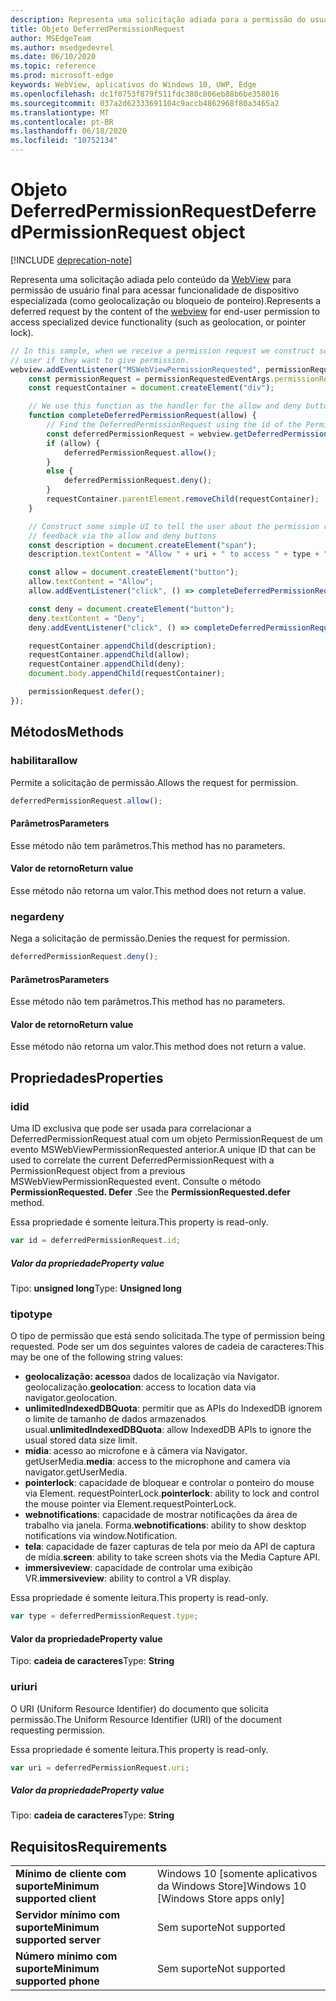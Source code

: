 ```yaml
---
description: Representa uma solicitação adiada para a permissão do usuário acessar a funcionalidade do dispositivo
title: Objeto DeferredPermissionRequest
author: MSEdgeTeam
ms.author: msedgedevrel
ms.date: 06/10/2020
ms.topic: reference
ms.prod: microsoft-edge
keywords: WebView, aplicativos do Windows 10, UWP, Edge
ms.openlocfilehash: dc1f0753f879f511fdc380c806eb88b6be358016
ms.sourcegitcommit: 037a2d62333691104c9accb4862968f80a3465a2
ms.translationtype: MT
ms.contentlocale: pt-BR
ms.lasthandoff: 06/18/2020
ms.locfileid: "10752134"
---
```

# <span data-ttu-id="4567d-104">Objeto DeferredPermissionRequest</span><span class="sxs-lookup"><span data-stu-id="4567d-104">DeferredPermissionRequest object</span></span>  

[!INCLUDE [deprecation-note](../includes/deprecation-note.md)]  

<span data-ttu-id="4567d-105">Representa uma solicitação adiada pelo conteúdo da [WebView](../webview.md) para permissão de usuário final para acessar funcionalidade de dispositivo especializada (como geolocalização ou bloqueio de ponteiro).</span><span class="sxs-lookup"><span data-stu-id="4567d-105">Represents a deferred request by the content of the [webview](../webview.md) for end-user permission to access specialized device functionality (such as geolocation, or pointer lock).</span></span>  

```javascript
// In this sample, when we receive a permission request we construct some basic UI to ask the
// user if they want to give permission.
webview.addEventListener("MSWebViewPermissionRequested", permissionRequestedEventArgs => {
    const permissionRequest = permissionRequestedEventArgs.permissionRequest;
    const requestContainer = document.createElement("div");

    // We use this function as the handler for the allow and deny buttons.
    function completeDeferredPermissionRequest(allow) {
        // Find the DeferredPermissionRequest using the id of the PermissionRequest we deferred.
        const deferredPermissionRequest = webview.getDeferredPermissionRequestById(permissionRequest.id);
        if (allow) {
            deferredPermissionRequest.allow();
        }
        else {
            deferredPermissionRequest.deny();
        }
        requestContainer.parentElement.removeChild(requestContainer);
    }

    // Construct some simple UI to tell the user about the permission request and get their
    // feedback via the allow and deny buttons
    const description = document.createElement("span");
    description.textContent = "Allow " + uri + " to access " + type + "?";

    const allow = document.createElement("button");
    allow.textContent = "Allow";
    allow.addEventListener("click", () => completeDeferredPermissionRequest(true));

    const deny = document.createElement("button");
    deny.textContent = "Deny";
    deny.addEventListener("click", () => completeDeferredPermissionRequest(false));

    requestContainer.appendChild(description);
    requestContainer.appendChild(allow);
    requestContainer.appendChild(deny);
    document.body.appendChild(requestContainer);

    permissionRequest.defer();
});
```  

## <span data-ttu-id="4567d-106">Métodos</span><span class="sxs-lookup"><span data-stu-id="4567d-106">Methods</span></span>  

### <span data-ttu-id="4567d-107">habilitar</span><span class="sxs-lookup"><span data-stu-id="4567d-107">allow</span></span>  

<span data-ttu-id="4567d-108">Permite a solicitação de permissão.</span><span class="sxs-lookup"><span data-stu-id="4567d-108">Allows the request for permission.</span></span>  

```javascript
deferredPermissionRequest.allow();
```  

#### <span data-ttu-id="4567d-109">Parâmetros</span><span class="sxs-lookup"><span data-stu-id="4567d-109">Parameters</span></span>  

<span data-ttu-id="4567d-110">Esse método não tem parâmetros.</span><span class="sxs-lookup"><span data-stu-id="4567d-110">This method has no parameters.</span></span>  

#### <span data-ttu-id="4567d-111">Valor de retorno</span><span class="sxs-lookup"><span data-stu-id="4567d-111">Return value</span></span>  

<span data-ttu-id="4567d-112">Esse método não retorna um valor.</span><span class="sxs-lookup"><span data-stu-id="4567d-112">This method does not return a value.</span></span>  

### <span data-ttu-id="4567d-113">negar</span><span class="sxs-lookup"><span data-stu-id="4567d-113">deny</span></span>  

<span data-ttu-id="4567d-114">Nega a solicitação de permissão.</span><span class="sxs-lookup"><span data-stu-id="4567d-114">Denies the request for permission.</span></span>  

```javascript
deferredPermissionRequest.deny();
```  

#### <span data-ttu-id="4567d-115">Parâmetros</span><span class="sxs-lookup"><span data-stu-id="4567d-115">Parameters</span></span>  

<span data-ttu-id="4567d-116">Esse método não tem parâmetros.</span><span class="sxs-lookup"><span data-stu-id="4567d-116">This method has no parameters.</span></span>  

#### <span data-ttu-id="4567d-117">Valor de retorno</span><span class="sxs-lookup"><span data-stu-id="4567d-117">Return value</span></span>  

<span data-ttu-id="4567d-118">Esse método não retorna um valor.</span><span class="sxs-lookup"><span data-stu-id="4567d-118">This method does not return a value.</span></span>  

## <span data-ttu-id="4567d-119">Propriedades</span><span class="sxs-lookup"><span data-stu-id="4567d-119">Properties</span></span>  

### <span data-ttu-id="4567d-120">id</span><span class="sxs-lookup"><span data-stu-id="4567d-120">id</span></span>  

<span data-ttu-id="4567d-121">Uma ID exclusiva que pode ser usada para correlacionar a DeferredPermissionRequest atual com um objeto PermissionRequest de um evento MSWebViewPermissionRequested anterior.</span><span class="sxs-lookup"><span data-stu-id="4567d-121">A unique ID that can be used to correlate the current DeferredPermissionRequest with a PermissionRequest object from a previous MSWebViewPermissionRequested event.</span></span> <span data-ttu-id="4567d-122">Consulte o método **PermissionRequested. Defer** .</span><span class="sxs-lookup"><span data-stu-id="4567d-122">See the **PermissionRequested.defer** method.</span></span>  

<span data-ttu-id="4567d-123">Essa propriedade é somente leitura.</span><span class="sxs-lookup"><span data-stu-id="4567d-123">This property is read-only.</span></span>  

```javascript
var id = deferredPermissionRequest.id;
```  

##### <span data-ttu-id="4567d-124">Valor da propriedade</span><span class="sxs-lookup"><span data-stu-id="4567d-124">Property value</span></span>  

<span data-ttu-id="4567d-125">Tipo: **unsigned long**</span><span class="sxs-lookup"><span data-stu-id="4567d-125">Type: **Unsigned long**</span></span>  

### <span data-ttu-id="4567d-126">tipo</span><span class="sxs-lookup"><span data-stu-id="4567d-126">type</span></span>  

<span data-ttu-id="4567d-127">O tipo de permissão que está sendo solicitada.</span><span class="sxs-lookup"><span data-stu-id="4567d-127">The type of permission being requested.</span></span> <span data-ttu-id="4567d-128">Pode ser um dos seguintes valores de cadeia de caracteres:</span><span class="sxs-lookup"><span data-stu-id="4567d-128">This may be one of the following string values:</span></span>  

*   <span data-ttu-id="4567d-129">**geolocalização: acesso**a dados de localização via Navigator. geolocalização.</span><span class="sxs-lookup"><span data-stu-id="4567d-129">**geolocation**: access to location data via navigator.geolocation.</span></span>  
*   <span data-ttu-id="4567d-130">**unlimitedIndexedDBQuota**: permitir que as APIs do IndexedDB ignorem o limite de tamanho de dados armazenados usual.</span><span class="sxs-lookup"><span data-stu-id="4567d-130">**unlimitedIndexedDBQuota**: allow IndexedDB APIs to ignore the usual stored data size limit.</span></span>  
*   <span data-ttu-id="4567d-131">**mídia**: acesso ao microfone e à câmera via Navigator. getUserMedia.</span><span class="sxs-lookup"><span data-stu-id="4567d-131">**media**: access to the microphone and camera via navigator.getUserMedia.</span></span>  
*   <span data-ttu-id="4567d-132">**pointerlock**: capacidade de bloquear e controlar o ponteiro do mouse via Element. requestPointerLock.</span><span class="sxs-lookup"><span data-stu-id="4567d-132">**pointerlock**: ability to lock and control the mouse pointer via Element.requestPointerLock.</span></span>  
*   <span data-ttu-id="4567d-133">**webnotifications**: capacidade de mostrar notificações da área de trabalho via janela. Forma.</span><span class="sxs-lookup"><span data-stu-id="4567d-133">**webnotifications**: ability to show desktop notifications via window.Notification.</span></span>  
*   <span data-ttu-id="4567d-134">**tela**: capacidade de fazer capturas de tela por meio da API de captura de mídia.</span><span class="sxs-lookup"><span data-stu-id="4567d-134">**screen**: ability to take screen shots via the Media Capture API.</span></span>  
*   <span data-ttu-id="4567d-135">**immersiveview**: capacidade de controlar uma exibição VR.</span><span class="sxs-lookup"><span data-stu-id="4567d-135">**immersiveview**: ability to control a VR display.</span></span>  

<span data-ttu-id="4567d-136">Essa propriedade é somente leitura.</span><span class="sxs-lookup"><span data-stu-id="4567d-136">This property is read-only.</span></span>  

```javascript
var type = deferredPermissionRequest.type;
```  

#### <span data-ttu-id="4567d-137">Valor da propriedade</span><span class="sxs-lookup"><span data-stu-id="4567d-137">Property value</span></span>  

<span data-ttu-id="4567d-138">Tipo: **cadeia de caracteres**</span><span class="sxs-lookup"><span data-stu-id="4567d-138">Type: **String**</span></span>  

### <span data-ttu-id="4567d-139">uri</span><span class="sxs-lookup"><span data-stu-id="4567d-139">uri</span></span>  

<span data-ttu-id="4567d-140">O URI (Uniform Resource Identifier) do documento que solicita permissão.</span><span class="sxs-lookup"><span data-stu-id="4567d-140">The Uniform Resource Identifier (URI) of the document requesting permission.</span></span>  

<span data-ttu-id="4567d-141">Essa propriedade é somente leitura.</span><span class="sxs-lookup"><span data-stu-id="4567d-141">This property is read-only.</span></span>  

```javascript
var uri = deferredPermissionRequest.uri;
```  

##### <span data-ttu-id="4567d-142">Valor da propriedade</span><span class="sxs-lookup"><span data-stu-id="4567d-142">Property value</span></span>  

<span data-ttu-id="4567d-143">Tipo: **cadeia de caracteres**</span><span class="sxs-lookup"><span data-stu-id="4567d-143">Type: **String**</span></span>  

## <span data-ttu-id="4567d-144">Requisitos</span><span class="sxs-lookup"><span data-stu-id="4567d-144">Requirements</span></span>  

|  |  |  
|:--- |:--- |  
| **<span data-ttu-id="4567d-145">Mínimo de cliente com suporte</span><span class="sxs-lookup"><span data-stu-id="4567d-145">Minimum supported client</span></span>** | <span data-ttu-id="4567d-146">Windows 10 [somente aplicativos da Windows Store]</span><span class="sxs-lookup"><span data-stu-id="4567d-146">Windows 10 [Windows Store apps only]</span></span> |  
| **<span data-ttu-id="4567d-147">Servidor mínimo com suporte</span><span class="sxs-lookup"><span data-stu-id="4567d-147">Minimum supported server</span></span>** | <span data-ttu-id="4567d-148">Sem suporte</span><span class="sxs-lookup"><span data-stu-id="4567d-148">Not supported</span></span> |  
| **<span data-ttu-id="4567d-149">Número mínimo com suporte</span><span class="sxs-lookup"><span data-stu-id="4567d-149">Minimum supported phone</span></span>** | <span data-ttu-id="4567d-150">Sem suporte</span><span class="sxs-lookup"><span data-stu-id="4567d-150">Not supported</span></span> |  
